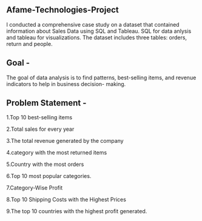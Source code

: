 ## Afame-Technologies-Project
I conducted a comprehensive case study on a dataset that contained information about Sales Data using SQL and Tableau. SQL for data anlysis and tableau for visualizations. The dataset includes three tables: orders, return and people.

## Goal - 
The goal of data analysis is to find patterns, best-selling items, and revenue indicators to help in business decision-
making.

## Problem Statement - 
1.Top 10 best-selling items

2.Total sales for every year
 
3.The total revenue generated by the company

4.category with the most returned items

5.Country with the most orders

6.Top 10 most popular categories.

7.Category-Wise Profit

8.Top 10 Shipping Costs with the Highest Prices

9.The top 10 countries with the highest profit generated.
